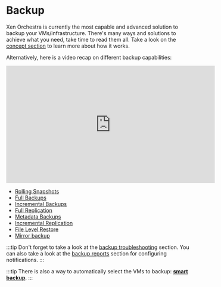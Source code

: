 # Backup

Xen Orchestra is currently the most capable and advanced solution to backup your VMs/infrastructure. There's many ways and solutions to achieve what you need, take time to read them all. Take a look on the [concept section](backups.md) to learn more about how it works.

Alternatively, here is a video recap on different backup capabilities:

<iframe width="560" height="315" src="https://www.youtube.com/embed/FfUqIwT8KzI" frameborder="0" allow="accelerometer; autoplay; encrypted-media; gyroscope; picture-in-picture" allowfullscreen></iframe>

- [Rolling Snapshots](rolling_snapshots.md)
- [Full Backups](full_backups.md)
- [Incremental Backups](incremental_backups.md)
- [Full Replication](full_replication.md)
- [Metadata Backups](metadata_backup.md)
- [Incremental Replication](incremental_replication.md)
- [File Level Restore](backups.md#file-level-restore)
- [Mirror backup](mirror_backup.md)

:::tip
Don't forget to take a look at the [backup troubleshooting](backup_troubleshooting.md) section. You can also take a look at the [backup reports](backup_reports.md) section for configuring notifications.
:::

:::tip
There is also a way to automatically select the VMs to backup: **[smart backup](backups.md#smart-backup)**.
:::
